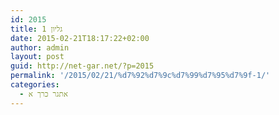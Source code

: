 ```yaml
---
id: 2015
title: גליון 1
date: 2015-02-21T18:17:22+02:00
author: admin
layout: post
guid: http://net-gar.net/?p=2015
permalink: '/2015/02/21/%d7%92%d7%9c%d7%99%d7%95%d7%9f-1/'
categories:
  - אתגר כרך א
---
```

